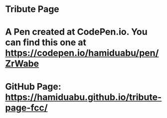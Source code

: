 # Tribute Page
# A Pen created at CodePen.io. You can find this one at https://codepen.io/hamiduabu/pen/ZrWabe
# GitHub Page: https://hamiduabu.github.io/tribute-page-fcc/

 
